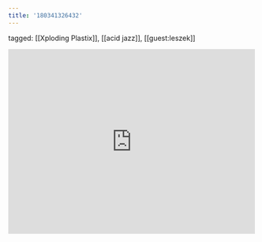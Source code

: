 ```yaml
---
title: '180341326432'
---
```

tagged: [[Xploding Plastix]], [[acid jazz]], [[guest:leszek]]
<iframe allow="accelerometer; autoplay; clipboard-write; encrypted-media; gyroscope; picture-in-picture" allowfullscreen="" frameborder="0" height="375" id="youtube_iframe" src="https://www.youtube.com/embed/3K8bXWJKgqY?feature=oembed&amp;enablejsapi=1&amp;origin=https://safe.txmblr.com&amp;wmode=opaque" width="500"></iframe>